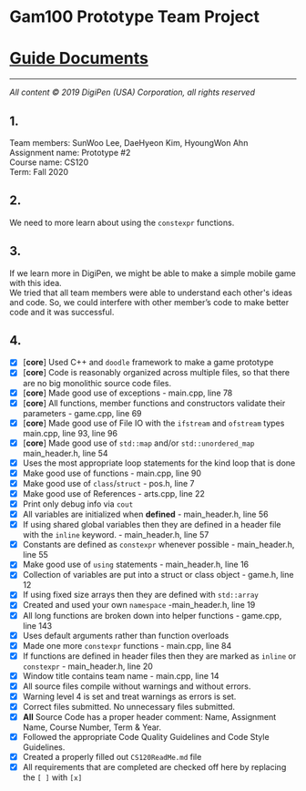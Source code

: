 # Gam100 Prototype Team Project

# [Guide Documents](https://docs.google.com/document/d/1ZrbgXWe3XSOz2w029bDwxg3pkAfV0GKvABg_Ka-lSRM/edit?usp=sharing)
---
*All‌ ‌content‌ ‌©‌ ‌2019‌ ‌DigiPen‌ ‌(USA)‌ ‌Corporation,‌ ‌all‌ ‌rights‌ ‌reserved*
## 1.    
Team members: SunWoo Lee, DaeHyeon Kim, HyoungWon Ahn    
Assignment name: Prototype #2    
Course name: CS120    
Term: Fall 2020    
## 2.    
We need to more learn about using the `constexpr` functions.
## 3.   
If we learn more in DigiPen, we might be able to make a simple mobile game with this idea.   
We tried that all team members were able to understand each other's ideas and code. So, we could interfere with other member’s code to make better code and it was successful.   
## 4.    
- [x] [**core**] Used C++ and `doodle` framework to make a game prototype
- [x] [**core**] Code is reasonably organized across multiple files, so that there are no big monolithic source code files.
- [x] [**core**] Made good use of exceptions - main.cpp, line 78
- [x] [**core**] All functions, member functions and constructors validate their parameters - game.cpp, line 69
- [x] [**core**] Made good use of File IO with the `ifstream` and `ofstream` types main.cpp, line 93, line 96
- [x] [**core**] Made good use of `std::map` and/or `std::unordered_map` main_header.h, line 54
- [x] Uses the most appropriate loop statements for the kind loop that is done
- [x] Make good use of functions - main.cpp, line 90
- [x] Make good use of `class`/`struct` - pos.h, line 7
- [x] Make good use of References - arts.cpp, line 22
- [x] Print only debug info via `cout`
- [x] All variables are initialized when **defined** - main_header.h, line 56
- [x] If using shared global variables then they are defined in a header file with the `inline` keyword. - main_header.h, line 57
- [x] Constants are defined as `constexpr` whenever possible - main_header.h, line 55
- [x] Make good use of `using` statements - main_header.h, line 16
- [x] Collection of variables are put into a struct or class object - game.h, line 12
- [x] If using fixed size arrays then they are defined with `std::array` 
- [x] Created and used your own `namespace` -main_header.h, line 19
- [x] All long functions are broken down into helper functions - game.cpp, line 143
- [x] Uses default arguments rather than function overloads
- [x] Made one more `constexpr` functions - main.cpp, line 84
- [x] If functions are defined in header files then they are marked as `inline` or `constexpr` - main_header.h, line 20
- [x] Window title contains team name - main.cpp, line 14
- [x] All source files compile without warnings and without errors.
- [x] Warning level 4 is set and treat warnings as errors is set.
- [x] Correct files submitted. No unnecessary files submitted.
- [x] **All** Source Code has a proper header comment: Name, Assignment Name, Course Number, Term & Year.
- [x] Followed the appropriate Code Quality Guidelines and Code Style Guidelines.
- [x] Created a properly filled out `CS120ReadMe.md` file
- [x] All requirements that are completed are checked off here by replacing the `[ ]` with `[x]`  
